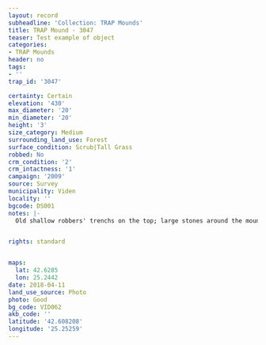 ```yaml
---
layout: record
subheadline: 'Collection: TRAP Mounds'
title: TRAP Mound - 3047
teaser: Test example of object
categories:
- TRAP Mounds
header: no
tags:
- ''
trap_id: '3047'

certainty: Certain
elevation: '430'
max_diameter: '20'
min_diameter: '20'
height: '3'
size_category: Medium
surrounding_land_use: Forest
surface_condition: Scrub|Tall Grass
robbed: No
crm_condition: '2'
crm_intactness: '1'
campaign: '2009'
source: Survey
municipality: Viden
locality: ''
bgcode: DS001
notes: |-
  Old shallow robbers' trenchs on the top; large stones around the mound.


rights: standard


maps:
  lat: 42.6285
  lon: 25.2442
date: 2018-04-11
land_use_source: Photo
photo: Good
bg_code: VID062
akb_code: ''
latitude: '42.608208'
longitude: '25.25259'
---
```

